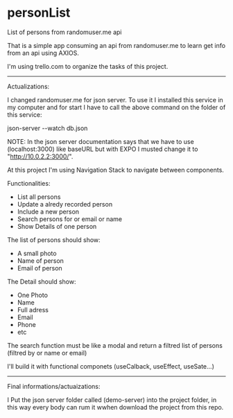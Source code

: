 # personList
List of persons from randomuser.me api

That is a simple app consuming an api from randomuser.me to learn get info from an api using AXIOS.

I'm using trello.com to organize the tasks of this project.
_________________________
Actualizations:

I changed randomuser.me for json server.
To use it I installed this service in my computer and for start I have to call the above command on the folder of this service:

json-server --watch db.json

NOTE: In the json server documentation says that we have to use (localhost:3000) like baseURL but with EXPO I musted change it to "http://10.0.2.2:3000/".

At this project I'm using Navigation Stack to navigate between components.

Functionalities:
* List all persons
* Update a alredy recorded person
* Include a new person
* Search persons for or email or name
* Show Details of one person

The list of persons should show:
* A small photo
* Name of person
* Email of person

The Detail should show:
* One Photo
* Name
* Full adress
* Email
* Phone
* etc

The search function must be like a modal and return a filtred list of persons (filtred by or name or email)

I'll build it with functional componets (useCalback, useEffect, useSate...) 

_____________________________________
Final informations/actuaizations:

I Put the json server folder called (demo-server) into the project folder, in this way every body can rum it wwhen download the project from this repo.